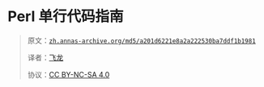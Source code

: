 # Perl 单行代码指南

> 原文：[`zh.annas-archive.org/md5/a201d6221e8a2a222530ba7ddf1b1981`](https://zh.annas-archive.org/md5/a201d6221e8a2a222530ba7ddf1b1981)
> 
> 译者：[飞龙](https://github.com/wizardforcel)
> 
> 协议：[CC BY-NC-SA 4.0](http://creativecommons.org/licenses/by-nc-sa/4.0/)